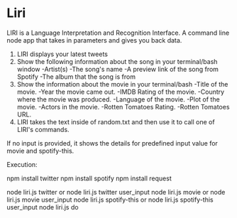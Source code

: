 # Liri

LIRI is a Language Interpretation and Recognition Interface. A command line node app that takes in parameters and gives you back data.

1. LIRI displays your latest tweets
2. Show the following information about the song in your terminal/bash window
  -Artist(s)
  -The song's name
  -A preview link of the song from Spotify
  -The album that the song is from
3. Show the information about the movie in your terminal/bash
  -Title of the movie.
  -Year the movie came out.
  -IMDB Rating of the movie.
  -Country where the movie was produced.
  -Language of the movie.
  -Plot of the movie.
  -Actors in the movie.
  -Rotten Tomatoes Rating.
  -Rotten Tomatoes URL.
4. LIRI takes the text inside of random.txt and then use it to call one of LIRI's commands.

If no input is provided, it shows the details for predefined input value for movie and spotify-this.


Execution:

  npm install twitter
  npm install spotify
  npm install request

  node liri.js twitter  or node liri.js twitter user_input
  node liri.js movie  or node liri.js movie user_input
  node liri.js spotify-this  or node liri.js spotify-this user_input
  node liri.js do 

 
 
